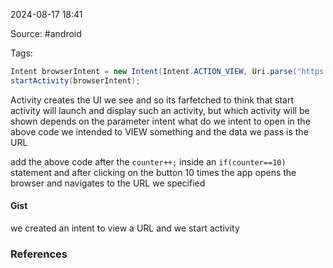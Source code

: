 
2024-08-17 18:41

Source: #android 

Tags: 

``` java
Intent browserIntent = new Intent(Intent.ACTION_VIEW, Uri.parse("https://hextree.io/"));
startActivity(browserIntent); 
```
Activity creates the UI we see and so its farfetched to think that start activity will launch and display such an activity, but which activity will be shown depends on the parameter intent
what do we intent to open 
in the above code we intended to VIEW something and the data we pass is the URL 

add the above code after the `counter++;` inside an `if(counter==10)` statement
and after clicking on the button 10 times the app opens the browser and navigates to the URL we specified 
#### Gist 
we created an intent to view a URL and we start activity 




### References
